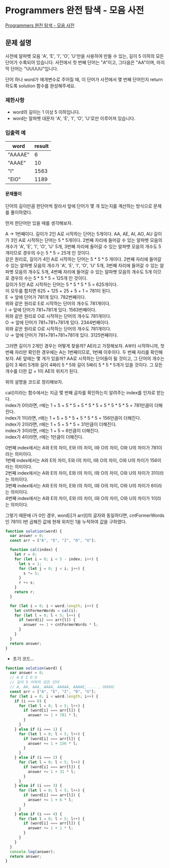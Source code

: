 # Programmers 완전 탐색 - 모음 사전

[Programmers 완전 탐색 - 모음 사전](https:school.programmers.co.kr/learn/courses/30/lessons/84512)

## 문제 설명

사전에 알파벳 모음 'A', 'E', 'I', 'O', 'U'만을 사용하여 만들 수 있는, 길이 5 이하의 모든 단어가 수록되어 있습니다. 사전에서 첫 번째 단어는 "A"이고, 그다음은 "AA"이며, 마지막 단어는 "UUUUU"입니다.

단어 하나 word가 매개변수로 주어질 때, 이 단어가 사전에서 몇 번째 단어인지 return 하도록 solution 함수를 완성해주세요.

### 제한사항

- word의 길이는 1 이상 5 이하입니다.
- word는 알파벳 대문자 'A', 'E', 'I', 'O', 'U'로만 이루어져 있습니다.

### 입출력 예

| word    | result |
| ------- | ------ |
| "AAAAE" | 6      |
| "AAAE"  | 10     |
| "I"     | 1563   |
| "EIO"   | 1189   |

#### 문제풀이

단어의 길이만큼 한단어씩 잘라서 앞에 단어가 몇 개 있는지를 계산하는 방식으로 문제를 풀이하였다.

먼저 한단어만 있을 때를 생각해보자.

A -> 1번째이다.
길이가 2인 A로 시작하는 단어는 5개이다. AA, AE, AI, AO, AU
길이가 3인 A로 시작하는 단어는 5 \* 5개이다. 2번째 자리에 들어갈 수 있는 알파벳 모음의 개수가 'A', 'E', 'I', 'O', 'U' 5개, 3번째 자리에 들어갈 수 있는 알파벳 모음의 개수도 5개이므로 경우의 수는 5 \* 5 = 25개 인 것이다.  
같은 원리로, 길이가 4인 A로 시작하는 단어는 5 \* 5 \* 5 개이다. 2번째 자리에 들어갈 수 있는 알파벳 모음의 개수가 'A', 'E', 'I', 'O', 'U' 5개, 3번째 자리에 들어갈 수 있는 알파벳 모음의 개수도 5개, 4번째 자리에 들어갈 수 있는 알파벳 모음의 개수도 5개 이므로 경우의 수는 5 \* 5 \* 5 = 125개 인 것이다.  
길이가 5인 A로 시작하는 단어는 5 \* 5 \* 5 \* 5 = 625개이다.  
이 모두를 합치면 625 + 125 + 25 + 5 + 1 = 781이 된다.  
E -> 앞에 단어가 781개 있다. 782번째이다.  
위와 같은 원리로 E로 시작하는 단어의 개수도 781개이다.  
I -> 앞에 단어가 781+781개 있다. 1563번째이다.  
위와 같은 원리로 O로 시작하는 단어의 개수도 781개이다.  
O -> 앞에 단어가 781+781+781개 있다. 2344번째이다.  
위와 같은 원리로 O로 시작하는 단어의 개수도 781개이다.  
U -> 앞에 단어가 781+781+781+781개 있다. 3125번째이다.

그러면 길이가 2개인 경우는 어떻게 찾을까?
AE라고 가정해보자.
A부터 시작하니까, 첫번째 자리만 확인한 경우에는 A는 1번째이므로, 1번째 이후이다. 두 번째 자리를 확인해보자. AE 앞에는 몇 개가 있을까? AA로 시작하는 단어들이 될 것이고, 그 단어의 개수는 길이 3 짜리 5개와 길이 4짜리 5 \* 5와 길이 5짜리 5 \* 5 \* 5개가 있을 것이다.
그 모든 개수를 더한 값 + 1이 AE의 위치가 된다.

위의 설명을 코드로 정리해보자.

cal()이라는 함수에서는 지금 몇 번째 글자를 확인하는지 알려주는 index를 인자로 받는다.  
index가 0이라면, r에는 1 + 5 + 5 \* 5 + 5 \* 5 \* 5 + 5 \* 5 \* 5 \* 5 = 781만큼이 더해진다.  
index가 1이라면, r에는 1 + 5 + 5 \* 5 + 5 \* 5 \* 5 = 156만큼이 더해진다.  
index가 2이라면, r에는 1 + 5 + 5 \* 5 = 31만큼이 더해진다.  
index가 3이라면, r에는 1 + 5 = 6만큼이 더해진다.  
index가 4이라면, r에는 1만큼이 더해진다.

0번째 index에서는 A와 E의 차이, E와 I의 차이, I와 O의 차이, O와 U의 차이가 781이라는 의미이다.  
1번째 index에서는 A와 E의 차이, E와 I의 차이, I와 O의 차이, O와 U의 차이가 156이라는 의미이다.  
2번째 index에서는 A와 E의 차이, E와 I의 차이, I와 O의 차이, O와 U의 차이가 31이라는 의미이다.  
3번째 index에서는 A와 E의 차이, E와 I의 차이, I와 O의 차이, O와 U의 차이가 6이라는 의미이다.  
4번째 index에서는 A와 E의 차이, E와 I의 차이, I와 O의 차이, O와 U의 차이가 1이라는 의미이다.

그렇기 때문에 i가 0인 경우, word[i]가 arr[l]의 글자와 동일하다면, cntFormerWords인 781이 l번 곱해진 값에 현재 위치인 1을 누적하여 값을 구하였다.

```js
function solution(word) {
  var answer = 0;
  const arr = ["A", "E", "I", "O", "U"];

  function cal(index) {
    let r = 0;
    for (let i = 0; i < 5 - index; i++) {
      let s = 1;
      for (let j = 0; j < i; j++) {
        s *= 5;
      }
      r += s;
    }
    return r;
  }

  for (let i = 0; i < word.length; i++) {
    let cntFormerWords = cal(i);
    for (let l = 0; l < 5; l++) {
      if (word[i] === arr[l]) {
        answer += 1 + cntFormerWords * l;
      }
    }
  }
  return answer;
}
```

- 초기 코드...

```js
function solution(word) {
  var answer = 0;
  // A E I O U
  // 길이 5 이하의 모든 단어
  // A, AA, AAA, AAAA, AAAAA, AAAAE, ... , UUUUU
  const arr = ["A", "E", "I", "O", "U"];
  for (let i = 0; i < word.length; i++) {
    if (i === 0) {
      for (let l = 0; l < 5; l++) {
        if (word[i] === arr[l]) {
          answer += 1 + 781 * l;
        }
      }
    } else if (i === 1) {
      for (let l = 0; l < 5; l++) {
        if (word[i] === arr[l]) {
          answer += 1 + 156 * l;
        }
      }
    } else if (i === 2) {
      for (let l = 0; l < 5; l++) {
        if (word[i] === arr[l]) {
          answer += 1 + 31 * l;
        }
      }
    } else if (i === 3) {
      for (let l = 0; l < 5; l++) {
        if (word[i] === arr[l]) {
          answer += 1 + 6 * l;
        }
      }
    } else if (i === 4) {
      for (let l = 0; l < 5; l++) {
        if (word[i] === arr[l]) {
          answer += 1 + 1 * l;
        }
      }
    }
  }
  console.log(answer);
  return answer;
}
```
